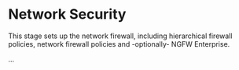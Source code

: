 # Network Security

This stage sets up the network firewall, including hierarchical firewall policies, network firewall policies and -optionally- NGFW Enterprise.

...
<!-- TFDOC OPTS files:1 show_extra:1 -->
<!-- BEGIN TFDOC -->
<!-- END TFDOC -->
